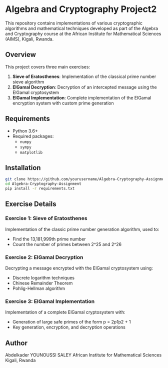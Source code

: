 # Algebra and Cryptography Project2

This repository contains implementations of various cryptographic algorithms and mathematical techniques developed as part of the Algebra and Cryptography course at the African Institute for Mathematical Sciences (AIMS), Kigali, Rwanda.

## Overview

This project covers three main exercises:

1. **Sieve of Eratosthenes**: Implementation of the classical prime number sieve algorithm
2. **ElGamal Decryption**: Decryption of an intercepted message using the ElGamal cryptosystem
3. **ElGamal Implementation**: Complete implementation of the ElGamal encryption system with custom prime generation

## Requirements

- Python 3.6+
- Required packages:
  - `numpy`
  - `sympy`
  - `matplotlib`

## Installation

```bash
git clone https://github.com/yourusername/Algebra-Cryptography-Assignment.git
cd Algebra-Cryptography-Assignment
pip install -r requirements.txt
```

## Exercise Details

### Exercise 1: Sieve of Eratosthenes

Implementation of the classic prime number generation algorithm, used to:
- Find the 13,181,999th prime number
- Count the number of primes between 2^25 and 2^26

### Exercise 2: ElGamal Decryption

Decrypting a message encrypted with the ElGamal cryptosystem using:
- Discrete logarithm techniques
- Chinese Remainder Theorem
- Pohlig-Hellman algorithm

### Exercise 3: ElGamal Implementation

Implementation of a complete ElGamal cryptosystem with:
- Generation of large safe primes of the form p = 2*p1*p2 + 1
- Key generation, encryption, and decryption operations

## Author

Abdelkader YOUNOUSSI SALEY
African Institute for Mathematical Sciences
Kigali, Rwanda
